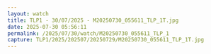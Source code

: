```yaml
---
layout: watch
title: TLP1 - 30/07/2025 - M20250730_055611_TLP_1T.jpg
date: 2025-07-30 05:56:11
permalink: /2025/07/30/watch/M20250730_055611_TLP_1
capture: TLP1/2025/202507/20250729/M20250730_055611_TLP_1T.jpg
---
```


